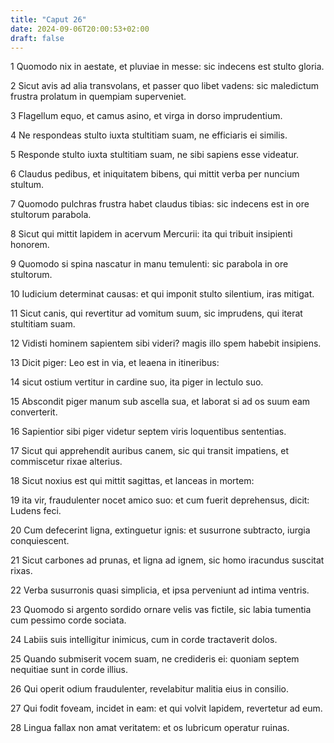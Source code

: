 ```yaml
---
title: "Caput 26"
date: 2024-09-06T20:00:53+02:00
draft: false
---
```



1 Quomodo nix in aestate, et pluviae in messe: sic indecens est stulto gloria.

2 Sicut avis ad alia transvolans, et passer quo libet vadens: sic maledictum frustra prolatum in quempiam superveniet.

3 Flagellum equo, et camus asino, et virga in dorso imprudentium.

4 Ne respondeas stulto iuxta stultitiam suam, ne efficiaris ei similis.

5 Responde stulto iuxta stultitiam suam, ne sibi sapiens esse videatur.

6 Claudus pedibus, et iniquitatem bibens, qui mittit verba per nuncium stultum.

7 Quomodo pulchras frustra habet claudus tibias: sic indecens est in ore stultorum parabola.

8 Sicut qui mittit lapidem in acervum Mercurii: ita qui tribuit insipienti honorem.

9 Quomodo si spina nascatur in manu temulenti: sic parabola in ore stultorum.

10 Iudicium determinat causas: et qui imponit stulto silentium, iras mitigat.

11 Sicut canis, qui revertitur ad vomitum suum, sic imprudens, qui iterat stultitiam suam.

12 Vidisti hominem sapientem sibi videri? magis illo spem habebit insipiens.

13 Dicit piger: Leo est in via, et leaena in itineribus:

14 sicut ostium vertitur in cardine suo, ita piger in lectulo suo.

15 Abscondit piger manum sub ascella sua, et laborat si ad os suum eam converterit.

16 Sapientior sibi piger videtur septem viris loquentibus sententias.

17 Sicut qui apprehendit auribus canem, sic qui transit impatiens, et commiscetur rixae alterius.

18 Sicut noxius est qui mittit sagittas, et lanceas in mortem:

19 ita vir, fraudulenter nocet amico suo: et cum fuerit deprehensus, dicit: Ludens feci.

20 Cum defecerint ligna, extinguetur ignis: et susurrone subtracto, iurgia conquiescent.

21 Sicut carbones ad prunas, et ligna ad ignem, sic homo iracundus suscitat rixas.

22 Verba susurronis quasi simplicia, et ipsa perveniunt ad intima ventris.

23 Quomodo si argento sordido ornare velis vas fictile, sic labia tumentia cum pessimo corde sociata.

24 Labiis suis intelligitur inimicus, cum in corde tractaverit dolos.

25 Quando submiserit vocem suam, ne credideris ei: quoniam septem nequitiae sunt in corde illius.

26 Qui operit odium fraudulenter, revelabitur malitia eius in consilio.

27 Qui fodit foveam, incidet in eam: et qui volvit lapidem, revertetur ad eum.

28 Lingua fallax non amat veritatem: et os lubricum operatur ruinas.

